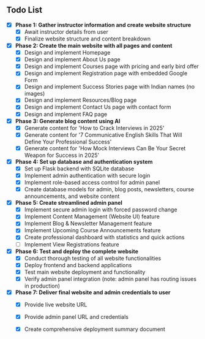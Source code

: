 ## Todo List

- [x] **Phase 1: Gather instructor information and create website structure**
  - [x] Await instructor details from user
  - [x] Finalize website structure and content breakdown
- [x] **Phase 2: Create the main website with all pages and content**
  - [x] Design and implement Homepage
  - [x] Design and implement About Us page
  - [x] Design and implement Courses page with pricing and early bird offer
  - [x] Design and implement Registration page with embedded Google Form
  - [x] Design and implement Success Stories page with Indian names (no images)
  - [x] Design and implement Resources/Blog page
  - [x] Design and implement Contact Us page with contact form
  - [x] Design and implement FAQ page
- [x] **Phase 3: Generate blog content using AI**
  - [x] Generate content for 'How to Crack Interviews in 2025'
  - [x] Generate content for '7 Communicative English Skills That Will Define Your Professional Success'
  - [x] Generate content for 'How Mock Interviews Can Be Your Secret Weapon for Success in 2025'
- [x] **Phase 4: Set up database and authentication system**
  - [x] Set up Flask backend with SQLite database
  - [x] Implement admin authentication with secure login
  - [x] Implement role-based access control for admin panel
  - [x] Create database models for admin, blog posts, newsletters, course announcements, and website content
- [x] **Phase 5: Create streamlined admin panel**
  - [x] Implement secure admin login with forced password change
  - [x] Implement Content Management (Website UI) feature
  - [x] Implement Blog & Newsletter Management feature
  - [x] Implement Upcoming Course Announcements feature
  - [x] Create professional dashboard with statistics and quick actions
  - [ ] Implement View Registrations feature
- [x] **Phase 6: Test and deploy the complete website**
  - [x] Conduct thorough testing of all website functionalities
  - [x] Deploy frontend and backend applications
  - [x] Test main website deployment and functionality
  - [x] Verify admin panel integration (note: admin panel has routing issues in production)
- [x] **Phase 7: Deliver final website and admin credentials to user**
  - [x] Provide live website URL
  - [x] Provide admin panel URL and credentials
  - [x] Create comprehensive deployment summary document


